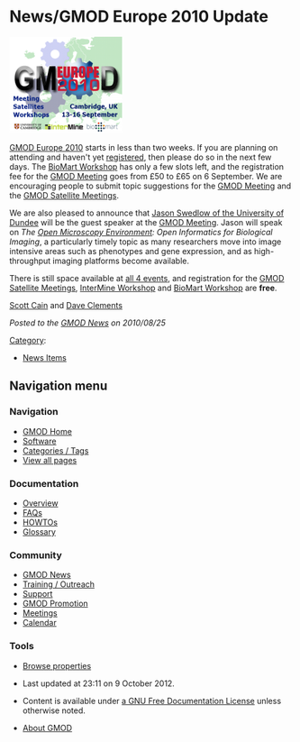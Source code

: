 



<span id="top"></span>




# <span dir="auto">News/GMOD Europe 2010 Update</span>











[<img
src="https://raw.githubusercontent.com/GMOD/gmod.github.io/main/mediawiki/images/thumb/d/d6/GMOD2010Europe300.png/200px-GMOD2010Europe300.png"
srcset="https://raw.githubusercontent.com/GMOD/gmod.github.io/main/mediawiki/images/d/d6/GMOD2010Europe300.png 1.5x, https://raw.githubusercontent.com/GMOD/gmod.github.io/main/mediawiki/images/d/d6/GMOD2010Europe300.png 2x"
width="200" height="171" alt="GMOD Europe 2010" />](../GMOD_Europe_2010 "GMOD Europe 2010")



[GMOD Europe 2010](../GMOD_Europe_2010 "GMOD Europe 2010") starts in
less than two weeks. If you are planning on attending and haven't yet
[registered](../GMOD_Europe_2010#Registration "GMOD Europe 2010"), then
please do so in the next few days. The [BioMart
Workshop](../BioMart_Workshop_-_GMOD_Europe_2010 "BioMart Workshop - GMOD Europe 2010")
has only a few slots left, and the registration fee for the [GMOD
Meeting](../September_2010_GMOD_Meeting "September 2010 GMOD Meeting")
goes from £50 to £65 on 6 September. We are encouraging people to submit
topic suggestions for the [GMOD
Meeting](../September_2010_GMOD_Meeting#Agenda_Suggestions "September 2010 GMOD Meeting")
and the [GMOD Satellite
Meetings](../Satellite_Meetings_-_GMOD_Europe_2010 "Satellite Meetings - GMOD Europe 2010").

We are also pleased to announce that [Jason Swedlow of the University of
Dundee](../September_2010_GMOD_Meeting#Guest_Speaker "September 2010 GMOD Meeting")
will be the guest speaker at the [GMOD
Meeting](../September_2010_GMOD_Meeting "September 2010 GMOD Meeting").
Jason will speak on *The
<a href="http://www.openmicroscopy.org/" class="external text"
rel="nofollow">Open Microscopy Environment</a>: Open Informatics for
Biological Imaging*, a particularly timely topic as many researchers
move into image intensive areas such as phenotypes and gene expression,
and as high-throughput imaging platforms become available.

There is still space available at [all 4
events](../GMOD_Europe_2010 "GMOD Europe 2010"), and registration for
the [GMOD Satellite
Meetings](../Satellite_Meetings_-_GMOD_Europe_2010 "Satellite Meetings - GMOD Europe 2010"),
[InterMine
Workshop](../InterMine_Workshop_-_GMOD_Europe_2010 "InterMine Workshop - GMOD Europe 2010")
and [BioMart
Workshop](../BioMart_Workshop_-_GMOD_Europe_2010 "BioMart Workshop - GMOD Europe 2010")
are **free**.

[Scott Cain](../User%3AScott "User%3AScott") and [Dave
Clements](../User%3AClements "User%3AClements")

  



*Posted to the [GMOD News](../GMOD_News "GMOD News") on 2010/08/25*






[Category](../Special%3ACategories "Special%3ACategories"):

- [News Items](../Category%3ANews_Items "Category%3ANews Items")






## Navigation menu







<a href="../Main_Page"
style="background-image: url(../../images/GMOD-cogs.png);"
title="Visit the main page"></a>


### Navigation



- <span id="n-GMOD-Home">[GMOD Home](../Main_Page)</span>
- <span id="n-Software">[Software](../GMOD_Components)</span>
- <span id="n-Categories-.2F-Tags">[Categories /
  Tags](../Categories)</span>
- <span id="n-View-all-pages">[View all
  pages](../Special:AllPages)</span>




### Documentation



- <span id="n-Overview">[Overview](../Overview)</span>
- <span id="n-FAQs">[FAQs](../Category%3AFAQ)</span>
- <span id="n-HOWTOs">[HOWTOs](../Category%3AHOWTO)</span>
- <span id="n-Glossary">[Glossary](../Glossary)</span>




### Community



- <span id="n-GMOD-News">[GMOD News](../GMOD_News)</span>
- <span id="n-Training-.2F-Outreach">[Training /
  Outreach](../Training_and_Outreach)</span>
- <span id="n-Support">[Support](../Support)</span>
- <span id="n-GMOD-Promotion">[GMOD Promotion](../GMOD_Promotion)</span>
- <span id="n-Meetings">[Meetings](../Meetings)</span>
- <span id="n-Calendar">[Calendar](../Calendar)</span>




### Tools

- <span id="t-smwbrowselink"><a href="../Special%3ABrowse/News-2FGMOD_Europe_2010_Update"
  rel="smw-browse">Browse properties</a></span>



- <span id="footer-info-lastmod">Last updated at 23:11 on 9 October
  2012.</span>
<!-- - <span id="footer-info-viewcount">7,190 page views.</span> -->
- <span id="footer-info-copyright">Content is available under
  <a href="http://www.gnu.org/licenses/fdl-1.3.html" class="external"
  rel="nofollow">a GNU Free Documentation License</a> unless otherwise
  noted.</span>

<!-- -->

- <span id="footer-places-about">[About
  GMOD](../GMOD%3AAbout "GMOD%3AAbout")</span>

<!-- -->





